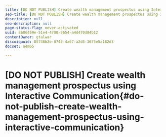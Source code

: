 ```yaml
---
title: [DO NOT PUBLISH] Create wealth management prospectus using Interactive Communication
seo-title: [DO NOT PUBLISH] Create wealth management prospectus using Interactive Communication
description: null
seo-description: null
page-status-flag: never-activated
uuid: 8b06459e-51e4-4700-9654-a4d470d84b12
contentOwner: gtalwar
discoiquuid: 85748b2e-0745-4a67-a2d5-3675e5a182d3
docset: aem65

---
```


# [DO NOT PUBLISH] Create wealth management prospectus using Interactive Communication{#do-not-publish-create-wealth-management-prospectus-using-interactive-communication}

